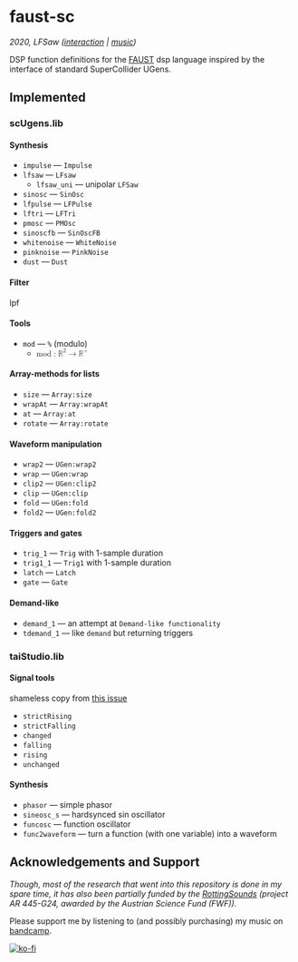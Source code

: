 # faust-sc
*2020, LFSaw ([interaction](http://tai-studio.org) | [music](http://lfsaw.de))*

DSP function definitions for the [FAUST](https://faustdoc.grame.fr/) dsp language inspired by the interface of standard SuperCollider UGens.

## Implemented

### scUgens.lib


#### Synthesis
+ `impulse` — `Impulse`
+ `lfsaw` — `LFsaw`
    * `lfsaw_uni` — unipolar `LFSaw`
+ `sinosc` — `SinOsc`
+ `lfpulse` — `LFPulse`
+ `lftri` — `LFTri`
+ `pmosc` — `PMOsc`
+ `sinoscfb` — `SinOscFB`
+ `whitenoise` — `WhiteNoise`
+ `pinknoise` — `PinkNoise`
+ `dust` — `Dust`

#### Filter

lpf

#### Tools

+ `mod` — `%` (modulo)
    + <math xmlns="http://www.w3.org/1998/Math/MathML"> <mstyle displaystyle="true"> <mi> mod </mi> <mo> : </mo> <msup> <mrow> <mtext> &#x211D;<!--double-struck capital R--> </mtext> </mrow> <mrow> <mn> 2 </mn> </mrow> </msup> <mo> &#x2192;<!--rightwards arrow--> </mo> <msup> <mrow> <mtext> &#x211D;<!--double-struck capital R--> </mtext> </mrow> <mrow> <mo> + </mo> </mrow> </msup> </mstyle> </math>

#### Array-methods for lists

+ `size` — `Array:size`
+ `wrapAt` — `Array:wrapAt`
+ `at` — `Array:at`
+ `rotate` — `Array:rotate`

#### Waveform manipulation
+ `wrap2` — `UGen:wrap2`
+ `wrap` — `UGen:wrap`
+ `clip2` — `UGen:clip2`
+ `clip` — `UGen:clip`
+ `fold` — `UGen:fold`
+ `fold2` — `UGen:fold2`


#### Triggers and gates
+ `trig_1` — `Trig` with 1-sample duration 
+ `trig1_1` — `Trig1` with 1-sample duration
+ `latch` — `Latch`
+ `gate` — `Gate`

#### Demand-like
+ `demand_1` — an attempt at `Demand-like functionality`
+ `tdemand_1` — like `demand` but returning triggers

### taiStudio.lib

#### Signal tools
shameless copy from [this issue](https://github.com/grame-cncm/faustlibraries/issues/45)

+ `strictRising`
+ `strictFalling` 
+ `changed` 
+ `falling` 
+ `rising` 
+ `unchanged` 

#### Synthesis

+ `phasor` — simple phasor
+ `sineosc_s` — hardsynced sin oscillator
+ `funcosc` — function oscillator
+ `func2waveform` — turn a function (with one variable) into a waveform

## Acknowledgements and Support

*Though, most of the research that went into this repository is done in my spare time, it has also been partially funded by the [RottingSounds](http://rottingsounds.org) (project AR 445-G24, awarded by the Austrian Science Fund (FWF)).*

Please support me by listening to (and possibly purchasing) my music on [bandcamp](http://lfsaw.bandcamp.com).

[![ko-fi](https://www.ko-fi.com/img/githubbutton_sm.svg)](https://ko-fi.com/S6S72858T)
